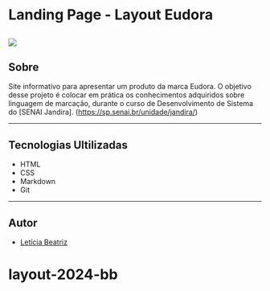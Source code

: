# Landing Page - Layout Eudora

![](./Captura%20de%20Tela%202024-11-01%20%C3%A0s%2015.29.14.png)
---

## Sobre 
Site informativo para apresentar um produto da marca Eudora. O objetivo desse projeto é colocar em prática os conhecimentos  adquiridos sobre linguagem de marcação, durante o curso de Desenvolvimento de Sistema do [SENAI Jandira].
(https://sp.senai.br/unidade/jandira/)

---

## Tecnologias Ultilizadas 
- HTML
- CSS
- Markdown
- Git

--- 

## Autor 
- [Letícia Beatriz](https://www.linkedin.com/in/let%C3%ADcia-beatriz-martins/)
# layout-2024-bb
